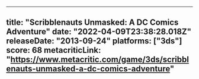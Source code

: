 
---
title: "Scribblenauts Unmasked: A DC Comics Adventure"
date: "2022-04-09T23:38:28.018Z"
releaseDate: "2013-09-24"
platforms: ["3ds"]
score: 68
metacriticLink: "https://www.metacritic.com/game/3ds/scribblenauts-unmasked-a-dc-comics-adventure"
---
